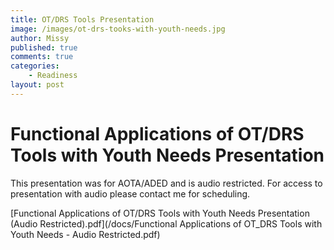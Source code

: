 ```yaml
---
title: OT/DRS Tools Presentation
image: /images/ot-drs-tooks-with-youth-needs.jpg
author: Missy
published: true
comments: true
categories: 
    - Readiness
layout: post
---
```



# Functional Applications of OT/DRS Tools with Youth Needs Presentation

This presentation was for AOTA/ADED and is audio restricted. For access to presentation with audio please contact me for scheduling. 

[Functional Applications of OT/DRS Tools with Youth Needs Presentation (Audio Restricted).pdf](/docs/Functional Applications of OT_DRS Tools with Youth Needs - Audio Restricted.pdf)